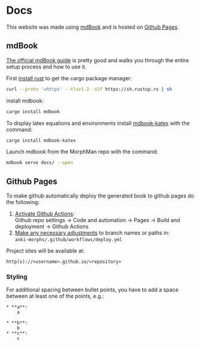 # Docs
This website was made using [mdBook](https://github.com/rust-lang/mdBook) and is hosted on [Github Pages](https://pages.github.com/).

## mdBook
[The official mdBook guide](https://rust-lang.github.io/mdBook/) is pretty good and walks you through the entire setup process and how to use it.


First [install rust](https://www.rust-lang.org/tools/install) to get the cargo package manager:
``` bash
curl --proto '=https' --tlsv1.2 -sSf https://sh.rustup.rs | sh
```

install mdbook:
``` bash
cargo install mdbook
```

To display latex equations and environments install [mdbook-katex](https://github.com/lzanini/mdbook-katex) with the command:

``` bash
cargo install mdbook-katex
```

Launch mdbook from the MorphMan repo with the command:
``` bash
mdbook serve docs/ --open
```

## Github Pages

To make github automatically deploy the generated book to github pages do the following:
1. [Activate Github Actions](https://docs.github.com/en/pages/getting-started-with-github-pages/configuring-a-publishing-source-for-your-github-pages-site#publishing-with-a-custom-github-actions-workflow): <br> Github repo settings &rarr; Code and automation &rarr; Pages &rarr; Build and deployment &rarr; Github Actions
2. [Make any necessary adjustments](https://docs.github.com/en/pages/getting-started-with-github-pages/configuring-a-publishing-source-for-your-github-pages-site#creating-a-custom-github-actions-workflow-to-publish-your-site) to branch names or paths in:<br> ```anki-morphs/.github/workflows/deploy.yml```

Project sites will be available at:
```
http(s)://<username>.github.io/<repository>
```


### Styling

For additional spacing between bullet points, you have to add a space between at least one of the points, e.g.:
``` text
* **a**:  
    a
    
* **b**:  
    b
* **c**:  
    c
```


